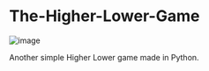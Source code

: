 # The-Higher-Lower-Game
![image](https://github.com/Bravo-ZR/The-Higher-Lower-Game/assets/102037087/8aecb74f-ea65-4f07-847e-1d2cba4fcb4d)


Another simple Higher Lower game made in Python.
